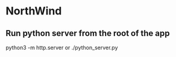 # NorthWind

## Run python server from the root of the app
python3 -m http.server or ./python_server.py








